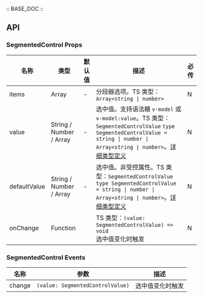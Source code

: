 :: BASE_DOC ::

## API


### SegmentedControl Props

名称 | 类型 | 默认值 | 描述 | 必传
-- | -- | -- | -- | --
items | Array | - | 分段器选项。TS 类型：`Array<string \| number>` | N
value | String / Number / Array | - | 选中值。支持语法糖 `v-model` 或 `v-model:value`。TS 类型：`SegmentedControlValue` `type SegmentedControlValue = string \| number \| Array<string \| number>`。[详细类型定义](https://github.com/Tencent/tdesign-mobile-vue/tree/develop/src/segmented-control/type.ts) | N
defaultValue | String / Number / Array | - | 选中值。非受控属性。TS 类型：`SegmentedControlValue` `type SegmentedControlValue = string \| number \| Array<string \| number>`。[详细类型定义](https://github.com/Tencent/tdesign-mobile-vue/tree/develop/src/segmented-control/type.ts) | N
onChange | Function |  | TS 类型：`(value: SegmentedControlValue) => void`<br/>选中值变化时触发 | N

### SegmentedControl Events

名称 | 参数 | 描述
-- | -- | --
change | `(value: SegmentedControlValue)` | 选中值变化时触发
